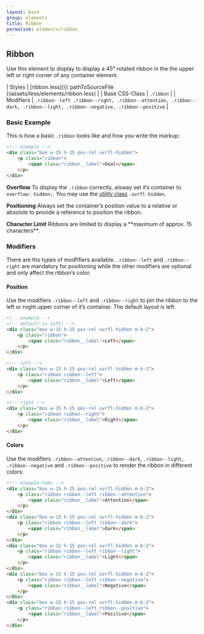 ```yaml
---
layout: base
group: elements
title: Ribbon
permalink: elements/ribbon
---
```


## Ribbon

Use this element to display to display a 45° rotated ribbon in the the upper left or right corner of any container element.

| Styles         | [ribbon.less]({{ pathToSourceFile }}assets/less/elements/ribbon.less)                                                   |
| Base CSS-Class | `.ribbon`                                                                                                               |
| Modifiers      | `.ribbon--left .ribbon--right, .ribbon--attention, .ribbon--dark, .ribbon--light, .ribbon--negative, .ribbon--positive` |

### Basic Example

This is how a basic `.ribbon` looks like and how you write the markup:

```html
<!-- example -->
<div class="box w-15 h-15 pos-rel ovrfl-hidden">
    <p class="ribbon">
        <span class="ribbon__label">Deal</span>
    </p>
</div>
```

<p class="hint hint--negative"><b>Overflow</b> To display the <code>.ribbon</code> correctly, alsway set it’s container to <code>overflow: hidden;</code>. You may use the <a href="utilities/layout.html">utility class</a> <code>.ovrfl-hidden</code>.</p>
<p class="hint hint--negative"><b>Positioning</b> Always set the container’s position value to a relative or absolute to provide a reference to position the ribbon.</p>
<p class="hint"><b>Character Limit</b> Ribbons are limited to display a **maximum of approx. 15 characters**.</p>

### Modifiers

There are tho types of modfifiers available. `.ribbon--left` and `.ribbon--right` are mandatory for positioning while the other modifiers are optional and only affect the ribbon’s color.

#### Position

Use the modifiers `.ribbon--left` and `.ribbon--right` to pin the ribbon to the left or roght upper corner of it’s container. The default layout is left:

```html
<!-- example -->
<!-- default (= left) -->
<div class="box w-15 h-15 pos-rel ovrfl-hidden m-b-2">
    <p class="ribbon">
        <span class="ribbon__label">Left</span>
    </p>
</div>

<!-- left -->
<div class="box w-15 h-15 pos-rel ovrfl-hidden m-b-2">
    <p class="ribbon ribbon--left">
        <span class="ribbon__label">Left</span>
    </p>
</div>

<!-- right -->
<div class="box w-15 h-15 pos-rel ovrfl-hidden m-b-2">
    <p class="ribbon ribbon--right">
        <span class="ribbon__label">Right</span>
    </p>
</div>
```

#### Colors

Use the modifiers `.ribbon--attention`, `.ribbon--dark`, `.ribbon--light`, `.ribbon--negative` and `.ribbon--positive` to render the ribbon in different colors:

```html
<!-- example:tabs -->
<div class="box w-15 h-15 pos-rel ovrfl-hidden m-b-2">
    <p class="ribbon ribbon--left ribbon--attention">
        <span class="ribbon__label">Attention</span>
    </p>
</div>
<div class="box w-15 h-15 pos-rel ovrfl-hidden m-b-2">
    <p class="ribbon ribbon--left ribbon--dark">
        <span class="ribbon__label">Dark</span>
    </p>
</div>
<div class="box w-15 h-15 pos-rel ovrfl-hidden m-b-2">
    <p class="ribbon ribbon--left ribbon--light">
        <span class="ribbon__label">Light</span>
    </p>
</div>
<div class="box w-15 h-15 pos-rel ovrfl-hidden m-b-2">
    <p class="ribbon ribbon--left ribbon--negative">
        <span class="ribbon__label">Negative</span>
    </p>
</div>
<div class="box w-15 h-15 pos-rel ovrfl-hidden m-b-2">
    <p class="ribbon ribbon--left ribbon--positive">
        <span class="ribbon__label">Positive</span>
    </p>
</div>
```